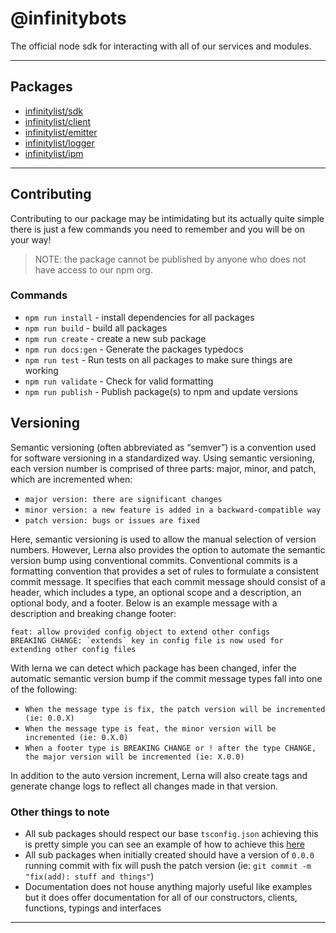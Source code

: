 # @infinitybots
The official node sdk for interacting with all of our services and modules.

---

## Packages
- [infinitylist/sdk](./packages/sdk/README.md)
- [infinitylist/client](./packages/client/README.md)
- [infinitylist/emitter](./packages/emitter/README.md)
- [infinitylist/logger](./packages/logger/README.md)
- [infinitylist/ipm](./packages/ipm/README.md)

---

## Contributing
Contributing to our package may be intimidating but its actually quite simple
there is just a few commands you need to remember and you will be on your way!

> NOTE: the package cannot be published by anyone who does not have access to our npm org.

### Commands
- `npm run install` - install dependencies for all packages
- `npm run build` - build all packages
-  `npm run create` - create a new sub package
- `npm run docs:gen` - Generate the packages typedocs
- `npm run test` - Run tests on all packages to make sure things are working
- `npm run validate` - Check for valid formatting
- `npm run publish` - Publish package(s) to npm and update versions

## Versioning
Semantic versioning (often abbreviated as “semver”) is a convention used for software versioning in a standardized way. Using semantic versioning, each version number is comprised of three parts: major, minor, and patch, which are incremented when:
- `major version: there are significant changes`
- `minor version: a new feature is added in a backward-compatible way`
- `patch version: bugs or issues are fixed`

Here, semantic versioning is used to allow the manual selection of version numbers. However, Lerna also provides the option to automate the semantic version bump using conventional commits. Conventional commits is a formatting convention that provides a set of rules to formulate a consistent commit message. It specifies that each commit message should consist of a header, which includes a type, an optional scope and a description, an optional body, and a footer. Below is an example message with a description and breaking change footer:

```shell
feat: allow provided config object to extend other configs
BREAKING CHANGE: `extends` key in config file is now used for extending other config files
```

With lerna we can detect which package has been changed, infer the automatic semantic version bump if the commit message types fall into one of the following:
- `When the message type is fix, the patch version will be incremented (ie: 0.0.X)`
- `When the message type is feat, the minor version will be incremented (ie: 0.X.0)`
- `When a footer type is BREAKING CHANGE or ! after the type CHANGE, the major version will be incremented (ie: X.0.0)`

In addition to the auto version increment, Lerna will also create tags and generate change logs to reflect all changes made in that version.

### Other things to note
- All sub packages should respect our base `tsconfig.json` achieving this is pretty simple you can see an example of how to achieve this [here](./packages/client/tsconfig.json)
- All sub packages when initially created should have a version of `0.0.0` running commit with fix will push the patch version (ie: `git commit -m "fix(add): stuff and things"`)
- Documentation does not house anything majorly useful like examples but it does offer documentation for all of our constructors, clients, functions, typings and interfaces

---